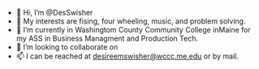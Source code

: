 - 👋 Hi, I’m @DesSwisher
- 👀 My interests are fising, four wheeling, music, and problem solving.
- 🌱 I’m currently in Washingtom County Community College inMaine for my ASS in Business Managment and Production Tech.
- 💞️ I’m looking to collaborate on 
- 📫 I can be reached at desireemswisher@wccc.me.edu or by mail.

<!---
DesSwisher/DesSwisher is a ✨ special ✨ repository because its `README.md` (this file) appears on your GitHub profile.
You can click the Preview link to take a look at your changes.
--->

